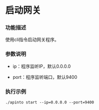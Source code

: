 # 启动网关
### 功能描述
使用cli指令启动网关程序。

### 参数说明

* ip：程序监听IP，默认0.0.0.0

* port：程序监听端口，默认9400

### 执行示例
```
./apinto start --ip=0.0.0.0 --port=9400
```